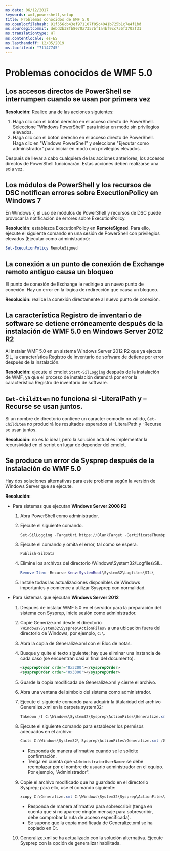 ```yaml
---
ms.date: 06/12/2017
keywords: wmf,powershell,setup
title: Problemas conocidos de WMF 5.0
ms.openlocfilehash: 91f556cb43ef971107f05c4041b725b1c7e4f1bd
ms.sourcegitcommit: debd2b38fb8070a7357bf1a4bf9cc736f3702f31
ms.translationtype: HT
ms.contentlocale: es-ES
ms.lasthandoff: 12/05/2019
ms.locfileid: "71147745"
---
```

# <a name="known-issues-in-wmf-50"></a>Problemas conocidos de WMF 5.0

## <a name="powershell-shortcuts-are-broken-when-used-for-the-first-time"></a>Los accesos directos de PowerShell se interrumpen cuando se usan por primera vez

**Resolución:** Realice una de las acciones siguientes:

1. Haga clic con el botón derecho en el acceso directo de PowerShell. Seleccione "Windows PowerShell" para iniciar en modo sin privilegios elevados.
2. Haga clic con el botón derecho en el acceso directo de PowerShell. Haga clic en "Windows PowerShell" y seleccione "Ejecutar como administrador" para iniciar en modo con privilegios elevados.

Después de llevar a cabo cualquiera de las acciones anteriores, los accesos directos de PowerShell funcionarán. Estas acciones deben realizarse una sola vez.

## <a name="powershell-modules-and-dsc-resources-report-errors-about-executionpolicy-on-windows-7"></a>Los módulos de PowerShell y los recursos de DSC notifican errores sobre ExecutionPolicy en Windows 7

En Windows 7, el uso de módulos de PowerShell y recursos de DSC puede provocar la notificación de errores sobre ExecutionPolicy.

**Resolución:** establezca ExecutionPolicy en **RemoteSigned**. Para ello, ejecute el siguiente comando en una sesión de PowerShell con privilegios elevados (Ejecutar como administrador):

```powershell
Set-ExecutionPolicy RemoteSigned
```

## <a name="connecting-to-an-old-remote-exchange-endpoint-causes-a-crash"></a>La conexión a un punto de conexión de Exchange remoto antiguo causa un bloqueo

El punto de conexión de Exchange le redirige a un nuevo punto de conexión. Hay un error en la lógica de redirección que causa un bloqueo.

**Resolución:** realice la conexión directamente al nuevo punto de conexión.

## <a name="software-inventory-logging-feature-is-erroneously-stopped-after-wmf-50-installation-on-windows-server-2012-r2"></a>La característica Registro de inventario de software se detiene erróneamente después de la instalación de WMF 5.0 en Windows Server 2012 R2

Al instalar WMF 5.0 en un sistema Windows Server 2012 R2 que ya ejecuta SIL, la característica Registro de inventario de software de detiene por error después de la instalación.

**Resolución:** ejecute el cmdlet `Start-SilLogging` después de la instalación de WMF, ya que el proceso de instalación detendrá por error la característica Registro de inventario de software.

## <a name="get-childitem-does-not-work-if--literalpath-and--recurse-are-used-together"></a>`Get-ChildItem` no funciona si -LiteralPath y –Recurse se usan juntos.

Si un nombre de directorio contiene un carácter comodín no válido, `Get-ChildItem` no producirá los resultados esperados si -LiteralPath y -Recurse se usan juntos.

**Resolución:** no es lo ideal, pero la solución actual es implementar la recursividad en el script en lugar de depender del cmdlet.

## <a name="sysprep-fails-after-wmf-50-installation"></a>Se produce un error de Sysprep después de la instalación de WMF 5.0

Hay dos soluciones alternativas para este problema según la versión de Windows Server que se ejecute.

**Resolución:**

- Para sistemas que ejecutan **Windows Server 2008 R2**
  1. Abra PowerShell como administrador.
  2. Ejecute el siguiente comando.

     ```powershell
     Set-SilLogging -TargetUri https://BlankTarget -CertificateThumbprint 0123456789
     ```

  3. Ejecute el comando y omita el error, tal como se espera.

     ```powershell
     Publish-SilData
     ```

  4. Elimine los archivos del directorio \Windows\System32\Logfiles\SIL\.

     ```powershell
     Remove-Item -Recurse $env:SystemRoot\System32\Logfiles\SIL\
     ```

  5. Instale todas las actualizaciones disponibles de Windows importantes y comience a utilizar Sysyprep con normalidad.

- Para sistemas que ejecutan **Windows Server 2012**
  1. Después de instalar WMF 5.0 en el servidor para la preparación del sistema con Sysprep, inicie sesión como administrador.
  2. Copie Generize.xml desde el directorio `\Windows\System32\Sysprep\ActionFiles\` a una ubicación fuera del directorio de Windows, por ejemplo, `C:\`.
  3. Abra la copia de Generalize.xml con el Bloc de notas.
  4. Busque y quite el texto siguiente; hay que eliminar una instancia de cada caso (se encuentran casi al final del documento).

     ```xml
     <sysprepOrder order="0x3200"></sysprepOrder>
     <sysprepOrder order="0x3300"></sysprepOrder>
     ```

  5. Guarde la copia modificada de Generalize.xml y cierre el archivo.
  6. Abra una ventana del símbolo del sistema como administrador.
  7. Ejecute el siguiente comando para adquirir la titularidad del archivo Generalize.xml en la carpeta system32:

     ```powershell
     Takeown /f C:\Windows\System32\Sysprep\ActionFiles\Generalize.xml
     ```

  8. Ejecute el siguiente comando para establecer los permisos adecuados en el archivo:

     ```powershell
     Cacls C:\Windows\System32\ Sysprep\ActionFiles\Generalize.xml /G `<AdministratorUserName>`:F
     ```

     - Responda de manera afirmativa cuando se le solicite confirmación.
     - Tenga en cuenta que `<AdministratorUserName>` se debe reemplazar por el nombre de usuario administrador en el equipo. Por ejemplo, "Administrador".

  9. Copie el archivo modificado que ha guardado en el directorio Sysprep; para ello, use el comando siguiente:

     ```powershell
     xcopy C:\Generalize.xml C:\Windows\System32\Sysprep\ActionFiles\Generalize.xml
     ```

     - Responda de manera afirmativa para sobrescribir (tenga en cuenta que si no aparece ningún mensaje para sobrescribir, debe comprobar la ruta de acceso especificada).
     - Se supone que la copia modificada de Generalize.xml se ha copiado en C:\.

  10. Generalize.xml se ha actualizado con la solución alternativa. Ejecute Sysprep con la opción de generalizar habilitada.